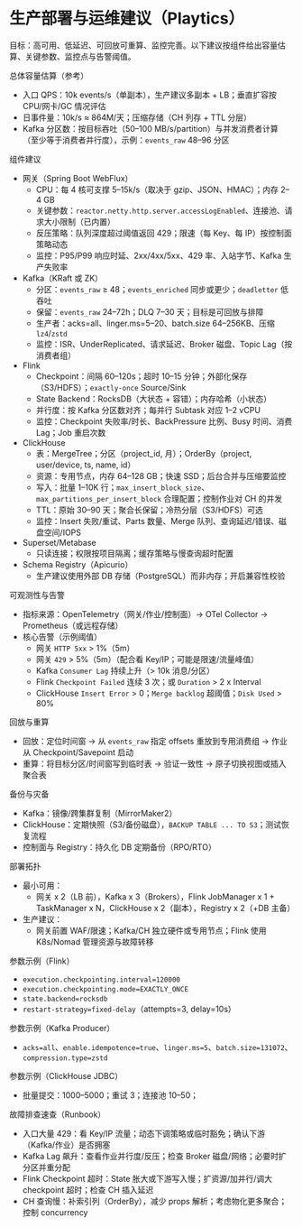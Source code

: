 # 生产部署与运维建议（Playtics）

目标：高可用、低延迟、可回放可重算、监控完善。以下建议按组件给出容量估算、关键参数、监控点与告警阈值。

总体容量估算（参考）
- 入口 QPS：10k events/s（单副本），生产建议多副本 + LB；垂直扩容按 CPU/网卡/GC 情况评估
- 日事件量：10k/s ≈ 864M/天；压缩存储（CH 列存 + TTL 分层）
- Kafka 分区数：按目标吞吐（50–100 MB/s/partition）与并发消费者计算（至少等于消费者并行度），示例：`events_raw` 48–96 分区

组件建议
- 网关（Spring Boot WebFlux）
  - CPU：每 4 核可支撑 5–15k/s（取决于 gzip、JSON、HMAC）；内存 2–4 GB
  - 关键参数：`reactor.netty.http.server.accessLogEnabled`、连接池、请求大小限制（已内置）
  - 反压策略：队列深度超过阈值返回 429；限速（每 Key、每 IP）按控制面策略动态
  - 监控：P95/P99 响应时延、2xx/4xx/5xx、429 率、入站字节、Kafka 生产失败率
- Kafka（KRaft 或 ZK）
  - 分区：`events_raw` ≥ 48；`events_enriched` 同步或更少；`deadletter` 低吞吐
  - 保留：`events_raw` 24–72h；DLQ 7–30 天；目标是可回放与排障
  - 生产者：acks=all、linger.ms=5–20、batch.size 64–256KB、压缩 `lz4`/`zstd`
  - 监控：ISR、UnderReplicated、请求延迟、Broker 磁盘、Topic Lag（按消费者组）
- Flink
  - Checkpoint：间隔 60–120s；超时 10–15 分钟；外部化保存（S3/HDFS）；`exactly-once` Source/Sink
  - State Backend：RocksDB（大状态 + 容错）；内存哈希（小状态）
  - 并行度：按 Kafka 分区数对齐；每并行 Subtask 对应 1–2 vCPU
  - 监控：Checkpoint 失败率/时长、BackPressure 比例、Busy 时间、消费 Lag；Job 重启次数
- ClickHouse
  - 表：MergeTree；分区（project_id, 月）；OrderBy（project, user/device, ts, name, id）
  - 资源：专用节点，内存 64–128 GB；快速 SSD；后台合并与压缩要监控
  - 写入：批量 1–10K 行；`max_insert_block_size`、`max_partitions_per_insert_block` 合理配置；控制作业对 CH 的并发
  - TTL：原始 30–90 天；聚合长保留；冷热分层（S3/HDFS）可选
  - 监控：Insert 失败/重试、Parts 数量、Merge 队列、查询延迟/错误、磁盘空间/IOPS
- Superset/Metabase
  - 只读连接；权限按项目隔离；缓存策略与慢查询超时配置
- Schema Registry（Apicurio）
  - 生产建议使用外部 DB 存储（PostgreSQL）而非内存；开启兼容性校验

可观测性与告警
- 指标来源：OpenTelemetry（网关/作业/控制面）→ OTel Collector → Prometheus（或远程存储）
- 核心告警（示例阈值）
  - 网关 `HTTP 5xx` > 1%（5m）
  - 网关 `429` > 5%（5m）（配合看 Key/IP；可能是限速/流量峰值）
  - Kafka `Consumer Lag` 持续上升（> 10k 消息/分区）
  - Flink `Checkpoint Failed` 连续 3 次；或 `Duration` > 2 x Interval
  - ClickHouse `Insert Error` > 0；`Merge backlog` 超阈值；`Disk Used` > 80%

回放与重算
- 回放：定位时间窗 → 从 `events_raw` 指定 offsets 重放到专用消费组 → 作业从 Checkpoint/Savepoint 启动
- 重算：将目标分区/时间窗写到临时表 → 验证一致性 → 原子切换视图或插入聚合表

备份与灾备
- Kafka：镜像/跨集群复制（MirrorMaker2）
- ClickHouse：定期快照（S3/备份磁盘），`BACKUP TABLE ... TO S3`；测试恢复流程
- 控制面与 Registry：持久化 DB 定期备份（RPO/RTO）

部署拓扑
- 最小可用：
  - 网关 x 2（LB 前），Kafka x 3（Brokers），Flink JobManager x 1 + TaskManager x N，ClickHouse x 2（副本），Registry x 2（+DB 主备）
- 生产建议：
  - 网关前置 WAF/限速；Kafka/CH 独立硬件或专用节点；Flink 使用 K8s/Nomad 管理资源与故障转移

参数示例（Flink）
- `execution.checkpointing.interval=120000`
- `execution.checkpointing.mode=EXACTLY_ONCE`
- `state.backend=rocksdb`
- `restart-strategy=fixed-delay`（attempts=3, delay=10s）

参数示例（Kafka Producer）
- `acks=all`、`enable.idempotence=true`、`linger.ms=5`、`batch.size=131072`、`compression.type=zstd`

参数示例（ClickHouse JDBC）
- 批量提交：1000–5000；重试 3；连接池 10–50；

故障排查速查（Runbook）
- 入口大量 429：看 Key/IP 流量；动态下调策略或临时豁免；确认下游（Kafka/作业）是否拥塞
- Kafka Lag 飙升：查看作业并行度/反压；检查 Broker 磁盘/网络；必要时扩分区并重分配
- Flink Checkpoint 超时：State 胀大或下游写入慢；扩资源/加并行/调大 checkpoint 超时；检查 CH 插入延迟
- CH 查询慢：补索引列（OrderBy），减少 props 解析；考虑物化更多聚合；控制 concurrency

